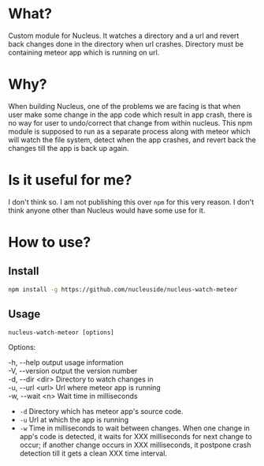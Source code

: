 # What?
Custom module for Nucleus. It watches a directory and a url and revert back changes done in the directory when url crashes. Directory must be containing meteor app which is running on url.

# Why?
When building Nucleus, one of the problems we are facing is that when user make some change in the app code which result in app crash, there is no way for user to undo/correct that change from within nucleus. This npm module is supposed to run as a separate process along with meteor which will watch the file system, detect when the app crashes, and revert back the changes till the app is back up again.

# Is it useful for me?
I don't think so. I am not publishing this over `npm` for this very reason. I don't think anyone other than Nucleus would have some use for it.

# How to use?

## Install
```sh
npm install -g https://github.com/nucleuside/nucleus-watch-meteor
```
## Usage

`nucleus-watch-meteor [options]`

Options:  

-h, --help       output usage information  
-V, --version    output the version number  
-d, --dir &lt;dir>  Directory to watch changes in  
-u, --url &lt;url>  Url where meteor app is running  
-w, --wait &lt;n>   Wait time in milliseconds  

- `-d`
  Directory which has meteor app's source code.
- `-u`
  Url at which the app is running
- `-w`
  Time in milliseconds to wait between changes. When one change in app's code is detected, it waits for XXX milliseconds for next change to occur; if another change occurs in XXX milliseconds, it postpone crash detection till it gets a clean XXX time interval.

